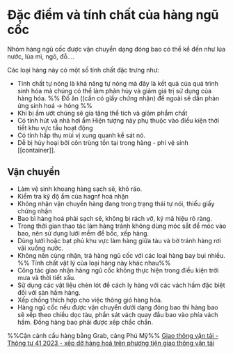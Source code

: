 # Đặc điểm và tính chất của hàng ngũ cốc 
Nhóm hàng ngũ cốc được vận chuyển dạng đóng bao có thể kể đến như lúa nước, lúa mì, ngô, đỗ….

Các loại hàng này có một số tính chất đặc trưng như: 
- Tính chất tự nóng là khả năng tự nóng mà đây là kết quả của quá trình sinh hóa mà chúng có thể làm phân hủy và giảm giá trị sử dụng của hàng hóa. 
%% Đồ ăn ((cần có giấy chứng nhận) để ngoài sẽ dần phản ứng sinh hoá -> hỏng %%
- Khi bị ẩm ướt chúng sẽ gia tăng thể tích và giảm phẩm chất 
- Có tính hút và nhả hơi ẩm Hiện tượng này phụ thuộc vào điều kiện thời tiết khu vực tầu hoạt động
- Có tính hấp thụ mùi vị xung quanh kề sát nó. 
- Dễ bị hủy hoại bởi côn trùng tồn tại trong hàng - phí vệ sinh [[container]].
## Vận chuyển 
- Làm vệ sinh khoang hàng sạch sẽ, khô ráo.
- Kiểm tra kỹ độ ẩm của hagnf hoá nhận
- Không nhận vận chuyển hàng đang trong trạng thái tự nói, thiếu giấy chứng nhận
- Bao bì hàng hoá phải sạch sẽ, không bị rách vỡ, ký mã hiệu rõ ràng.
- Trong thời gian thao tác làm hàng tránh không dùng móc sắt để móc vào bao, nên sử dụng lưới mềm để bốc, xếp hàng. 
- Dùng lưới hoặc bạt phủ khu vực làm hàng giữa tàu và bờ tránh hàng rơi vãi xuống nước. 
- Không nên cùng nhận, trả hàng ngũ cốc với các loại hàng bay bụi nhiều.
%% Tính chất vật lý của loại hàng này khác nhau%%
- Công tác giao nhận hàng ngũ cốc không thực hiện trong điều kiện trời mưa và thời tiết xấu. 
- Sử dụng các vật liệu chèn lót để cách ly hàng với các vách hầm đặc biệt đối với sàn hầm hàng.
- Xếp chồng thích hợp cho việc thông gió hàng hóa.
- Hàng ngũ cốc nếu được vận chuyển dưới dạng đóng bao thì hàng bao sẽ xếp theo chiều dọc tàu, phần sát vách quay đầu bao vào phía vách hầm. Đống hàng bao phải được xếp chắc chắn.

%%Cận cảnh cẩu hàng bằng Grab, cảng Phú Mỹ%%
[Giao thông vận tải - Thông tư 41 2023 - xếp dỡ hàng hoá trên phương tiện giao thông vận tải](https://thuvienphapluat.vn/van-ban/Giao-thong-Van-tai/Thong-tu-41-2023-TT-BGTVT-xep-hang-hoa-tren-phuong-tien-giao-thong-duong-bo-593335.aspx)

